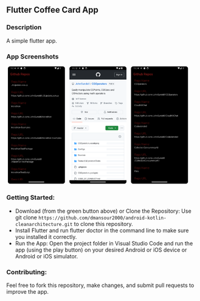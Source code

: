## Flutter Coffee Card App
 
 ### Description

A simple flutter app.

### App Screenshots
<p>
   <img src="https://github.com/dmansour2000/android-kotlin-cleanarchitecture/blob/master/screenshots/Screenshot_20241023_101447.png", width="150" hspace="4"/>
   <img src="https://github.com/dmansour2000/android-kotlin-cleanarchitecture/blob/master/screenshots/Screenshot_20241023_101303.png", width="150" hspace="4"/>
   <img src="https://github.com/dmansour2000/android-kotlin-cleanarchitecture/blob/master/screenshots/Screenshot_20241023_101415.png", width="150" hspace="4"/>

</p>


### Getting Started:

- Download (from the green button above) or Clone the Repository: Use git clone ``` https://github.com/dmansour2000/android-kotlin-cleanarchitecture.git ``` to clone this repository.
- Install Flutter and run flutter doctor in the command line to make sure you installed it correctly.
- Run the App: Open the project folder in Visual Studio Code and run the app (using the play button) on your desired Android or iOS device or Android or iOS simulator.


### Contributing:
Feel free to fork this repository, make changes, and submit pull requests to improve the app. 


